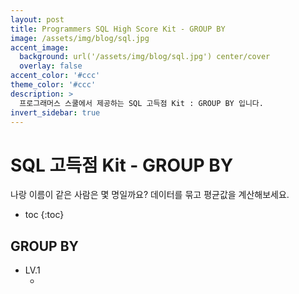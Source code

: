 ```yaml
---
layout: post
title: Programmers SQL High Score Kit - GROUP BY
image: /assets/img/blog/sql.jpg
accent_image: 
  background: url('/assets/img/blog/sql.jpg') center/cover
  overlay: false
accent_color: '#ccc'
theme_color: '#ccc'
description: >
  프로그래머스 스쿨에서 제공하는 SQL 고득점 Kit : GROUP BY 입니다. 
invert_sidebar: true
---
```


# SQL 고득점 Kit - GROUP BY

나랑 이름이 같은 사람은 몇 명일까요? 데이터를 묶고 평균값을 계산해보세요.

* toc
{:toc}


## GROUP BY

- LV.1
    - []()
    ```sql
    
    ```
